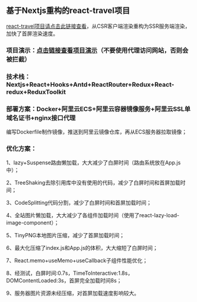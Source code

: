 ## 基于Nextjs重构的react-travel项目
[react-travel项目请点击此链接查看](https://github.com/jsdegithub/react-travel)，从CSR客户端渲染重构为SSR服务端渲染，加快了首屏渲染速度。

### 项目演示：[点击链接查看项目演示](http://8.217.9.69:3000/)（不要使用代理访问网站，否则会被拦截）

### 技术栈： Nextjs+React+Hooks+Antd+ReactRouter+Redux+React-redux+ReduxToolkit

### 部署方案：Docker+阿里云ECS+阿里云容器镜像服务+阿里云SSL单域名证书+nginx接口代理
编写Dockerfile制作镜像，推送到阿里云镜像仓库，再从ECS服务器拉取镜像；

### 优化方案：
1、lazy+Suspense路由懒加载，大大减少了白屏时间（路由系统放在App.js中）；

2、TreeShaking去除引用库中没有使用的代码，减少了白屏时间和首屏加载时间；

3、CodeSplitting代码分割，减少了白屏时间和首屏加载时间；

4、全站图片懒加载，大大减少了各组件加载时间（使用了react-lazy-load-image-component）；

5、TinyPNG本地图片压缩，减少了首屏加载时间；

6、最大化压缩了index.js和App.js的体积，大大缩短了白屏时间；

7、React.memo+useMemo+useCallback子组件性能优化；

8、经测试，白屏时间:0.7s，TimeToInteractive:1.8s，DOMContentLoaded:3s，首屏完全加载时间8s；

9、服务器图片资源未经压缩，对首屏加载速度影响较大。
